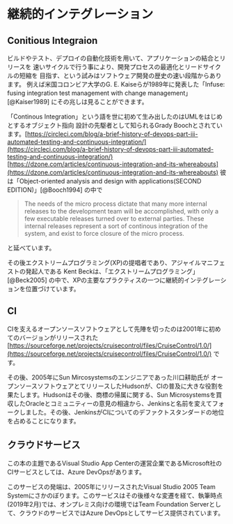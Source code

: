 
# 継続的インテグレーション

## Conitious Integraion

ビルドやテスト、デプロイの自動化技術を用いて、アプリケーションの結合とリリースを
速いサイクルで行う事により、開発プロセスの最適化とリードサイクルの短縮を
目指す、という試みはソフトウェア開発の歴史の速い段階からあります。
例えば米国コロンビア大学のG. E. Kaiseらが1989年に発表した「Infuse: fusing integration test management with change management」[@Kaiser1989]  にその兆しは見ることができます。

「Continous Integration」という語を世に初めて生み出したのはUMLをはじめとするオブジェクト指向
設計の先駆者として知られるGrady Boochとされています。<span class="footnote">[https://circleci.com/blog/a-brief-history-of-devops-part-iii-automated-testing-and-continuous-integration/](https://circleci.com/blog/a-brief-history-of-devops-part-iii-automated-testing-and-continuous-integration/)</span><span class="footnote">[https://dzone.com/articles/continuous-integration-and-its-whereabouts](https://dzone.com/articles/continuous-integration-and-its-whereabouts) </span>彼は「Object-oriented analysis and design with applications(SECOND EDITION)」[@Booch1994] の中で

> The needs of the micro process dictate that many more internal releases to the development team will be accomplished, with only a few executable releases turned over to external parties. These internal releases represent a sort of continous integration of the system, and exist to force closure of the micro process.

と延べています。

その後エクストリームプログラミング(XP)の提唱者であり、アジャイルマニフェストの発起人である
Kent Beckは、「エクストリームプログラミング」[@Beck2005] の中で、XPの主要なプラクティスの一つに継続的インテグレーションを位置づけています。

## CI

CIを支えるオープンソースソフトウェアとして先陣を切ったのは2001年に初めてのバージョンがリリースされた <span class="Footnote">[https://sourceforge.net/projects/cruisecontrol/files/CruiseControl/1.0/](https://sourceforge.net/projects/cruisecontrol/files/CruiseControl/1.0/)</span>  です。

その後、2005年にSun Mircosystemsのエンジニアであった川口耕助氏が
オープンソースソフトウェアとてリリースしたHudsonが、CIの普及に大きな役割を果たします。Hudsonはその後、商標の帰属に関する、Sun Microsystemsを買収したOracleとコミュニティーの意見の相違から、Jenkinsと名前を変えてフォークしました。その後、JenkinsがCIについてのデファクトスタンダードの地位を占めることになります。

## クラウドサービス

この本の主題であるVisual Studio App Centerの運営企業であるMicrosoft社のCIサービスとしては、Azure DevOpsがあります。

このサービスの発端は、2005年にリリースされたVisual Studio 2005 Team Systemにさかのぼります。このサービスはその後様々な変遷を経て、執筆時点(2019年2月)では、オンプレミス向けの環境ではTeam Foundation Serverとして、クラウドのサービスではAzure DevOpsとしてサービス提供されています。
